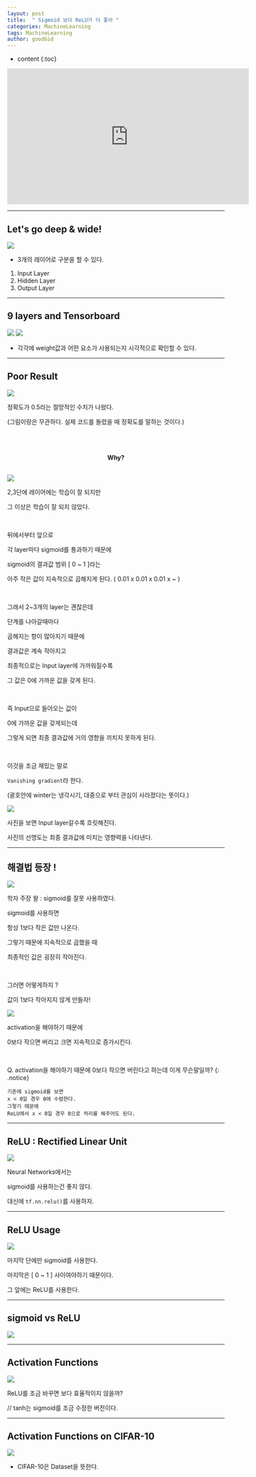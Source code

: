 ```yaml
---
layout: post
title:  " Sigmoid 보다 ReLU가 더 좋아 "
categories: MachineLearning
tags: MachineLearning
author: goodGid
---
```

* content
{:toc}



<iframe width="560" height="315" src="https://www.youtube.com/embed/cKtg_fpw88c" frameborder="0" allow="autoplay; encrypted-media" allowfullscreen></iframe>


---


## Let's go deep & wide!


![](/assets/img/machine_learning/ML_10_1_1.png)




* 3개의 레이어로 구분을 할 수 있다.

1. Input Layer
2. Hidden Layer
3. Output Layer



---

## 9 layers and Tensorboard


![](/assets/img/machine_learning/ML_10_1_2.png)
![](/assets/img/machine_learning/ML_10_1_3.png)




* 각각에 weight값과 어떤 요소가 사용되는지 시각적으로 확인할 수 있다.


---


## Poor Result


![](/assets/img/machine_learning/ML_10_1_4.png)



정확도가 0.5라는 절망적인 수치가 나왔다.

(그림이랑은 무관하다. 실제 코드를 돌렸을 때 정확도를 말하는 것이다.)



<br>

<br>

<br>

<center><b> Why? </b></center>

<br>



![](/assets/img/machine_learning/ML_10_1_5.png)




2,3단에 레이어에는 학습이 잘 되지만

그 이상은 학습이 잘 되지 않았다.


<br>

뒤에서부터 앞으로

각 layer마다 sigmoid를 통과하기 때문에

sigmoid의 결과값 범위 [ 0 ~ 1 ]라는 

아주 작은 값이 지속적으로 곱해지게 된다. ( 0.01 x 0.01 x 0.01 x ~ )

<br>

그래서 2~3개의 layer는 괜찮은데

단계를 나아갈때마다 

곱해지는 항이 많아지기 때문에

결과값은 계속 작아지고 

최종적으로는 Input layer에 가까워질수록 

그 값은 0에 가까운 값을 갖게 된다.

<br>

즉 Input으로 들어오는 값이

0에 가까운 값을 갖게되는데

그렇게 되면 최종 결과값에 거의 영향을 끼치지 못하게 된다.

<br>

이것을 조금 재밌는 말로 

`Vanishing gradient`라 한다.

(괄호안에 winter는 냉각시기, 대중으로 부터 관심이 사라졌다는 뜻이다.)


![](/assets/img/machine_learning/ML_10_1_6.png)



사진을 보면 Input layer갈수록 흐릿해진다.

사진의 선명도는 최종 결과값에 미치는 영향력을 나타낸다.

---


## 해결법 등장 ! 


![](/assets/img/machine_learning/ML_10_1_7.png)



학자 주장 왈 : sigmoid를 잘못 사용하였다.

sigmoid를 사용하면 

항상 1보다 작은 값만 나온다.

그렇기 때문에 지속적으로 곱했을 때

최종적인 값은 굉장히 작아진다.

<br>

그러면 어떻게하지 ?

값이 1보다 작아지지 않게 만들자!


![](/assets/img/machine_learning/ML_10_1_8.png)



activation을 해야하기 때문에 

0보다 작으면 버리고 크면 지속적으로 증가시킨다.

<br>

Q. activation을 해야하기 때문에 0보다 작으면 버린다고 하는데 이게 무슨말일까?
{: .notice}

```
기존에 sigmoid를 보면 
x < 0일 경우 0에 수렴한다.
그렇기 때문에 
ReLU에서 x < 0일 경우 0으로 처리를 해주어도 된다.
```


---


## ReLU : Rectified Linear Unit




![](/assets/img/machine_learning/ML_10_1_9.png)




Neural Networks에서는 

sigmoid를 사용하는건 좋지 않다.

대신에 `tf.nn.relu()`를 사용하자.

---

## ReLU Usage


![](/assets/img/machine_learning/ML_10_1_10.png)



마지막 단에만 sigmoid를 사용한다.

마지막은 [ 0 ~ 1 ] 사이여야하기 때문이다.

그 앞에는 ReLU를 사용한다.

---

## sigmoid vs ReLU


![](/assets/img/machine_learning/ML_10_1_11.png)




---

## Activation Functions


![](/assets/img/machine_learning/ML_10_1_12.png)




ReLU를 조금 바꾸면 보다 효율적이지 않을까?

// tanh는 sigmoid를 조금 수정한 버전이다.


---

## Activation Functions on CIFAR-10


![](/assets/img/machine_learning/ML_10_1_13.png)




* CIFAR-10은 Dataset을 뜻한다.




















